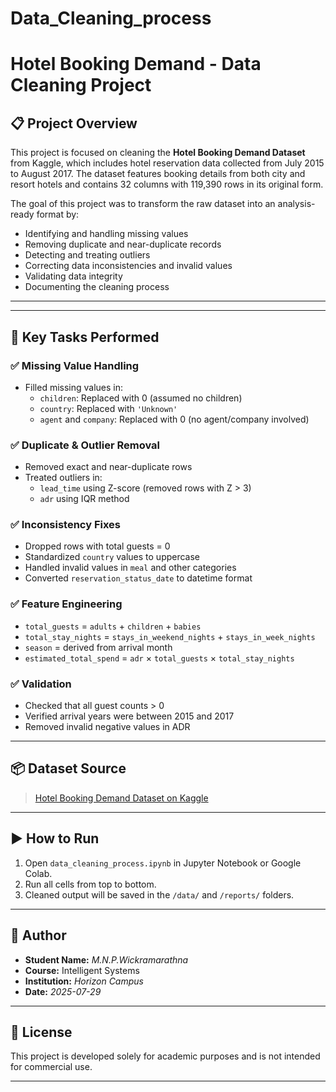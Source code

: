 # Data_Cleaning_process
# Hotel Booking Demand - Data Cleaning Project

## 📋 Project Overview

This project is focused on cleaning the **Hotel Booking Demand Dataset** from Kaggle, which includes hotel reservation data collected from July 2015 to August 2017. The dataset features booking details from both city and resort hotels and contains 32 columns with 119,390 rows in its original form.

The goal of this project was to transform the raw dataset into an analysis-ready format by:
- Identifying and handling missing values
- Removing duplicate and near-duplicate records
- Detecting and treating outliers
- Correcting data inconsistencies and invalid values
- Validating data integrity
- Documenting the cleaning process

---


---

## 🔧 Key Tasks Performed

### ✅ Missing Value Handling
- Filled missing values in:
  - `children`: Replaced with 0 (assumed no children)
  - `country`: Replaced with `'Unknown'`
  - `agent` and `company`: Replaced with 0 (no agent/company involved)

### ✅ Duplicate & Outlier Removal
- Removed exact and near-duplicate rows
- Treated outliers in:
  - `lead_time` using Z-score (removed rows with Z > 3)
  - `adr` using IQR method

### ✅ Inconsistency Fixes
- Dropped rows with total guests = 0
- Standardized `country` values to uppercase
- Handled invalid values in `meal` and other categories
- Converted `reservation_status_date` to datetime format

### ✅ Feature Engineering
- `total_guests` = `adults` + `children` + `babies`
- `total_stay_nights` = `stays_in_weekend_nights` + `stays_in_week_nights`
- `season` = derived from arrival month
- `estimated_total_spend` = `adr` × `total_guests` × `total_stay_nights`

### ✅ Validation
- Checked that all guest counts > 0
- Verified arrival years were between 2015 and 2017
- Removed invalid negative values in ADR

---

## 📦 Dataset Source

> [Hotel Booking Demand Dataset on Kaggle](https://www.kaggle.com/datasets/jessemostipak/hotel-booking-demand)

---

## ▶️ How to Run

1. Open `data_cleaning_process.ipynb` in Jupyter Notebook or Google Colab.
2. Run all cells from top to bottom.
3. Cleaned output will be saved in the `/data/` and `/reports/` folders.

---

## 👤 Author

- **Student Name:** *M.N.P.Wickramarathna*
- **Course:** Intelligent Systems
- **Institution:** *Horizon Campus*
- **Date:** *2025-07-29*

---

## 📃 License

This project is developed solely for academic purposes and is not intended for commercial use.

---


